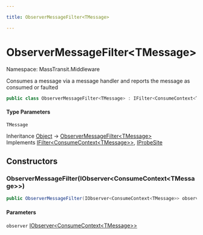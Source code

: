```yaml
---

title: ObserverMessageFilter<TMessage>

---
```


# ObserverMessageFilter\<TMessage\>

Namespace: MassTransit.Middleware

Consumes a message via a message handler and reports the message as consumed or faulted

```csharp
public class ObserverMessageFilter<TMessage> : IFilter<ConsumeContext<TMessage>>, IProbeSite
```

#### Type Parameters

`TMessage`<br/>

Inheritance [Object](https://learn.microsoft.com/en-us/dotnet/api/system.object) → [ObserverMessageFilter\<TMessage\>](../masstransit-middleware/observermessagefilter-1)<br/>
Implements [IFilter\<ConsumeContext\<TMessage\>\>](../../masstransit-abstractions/masstransit/ifilter-1), [IProbeSite](../../masstransit-abstractions/masstransit/iprobesite)

## Constructors

### **ObserverMessageFilter(IObserver\<ConsumeContext\<TMessage\>\>)**

```csharp
public ObserverMessageFilter(IObserver<ConsumeContext<TMessage>> observer)
```

#### Parameters

`observer` [IObserver\<ConsumeContext\<TMessage\>\>](https://learn.microsoft.com/en-us/dotnet/api/system.iobserver-1)<br/>
